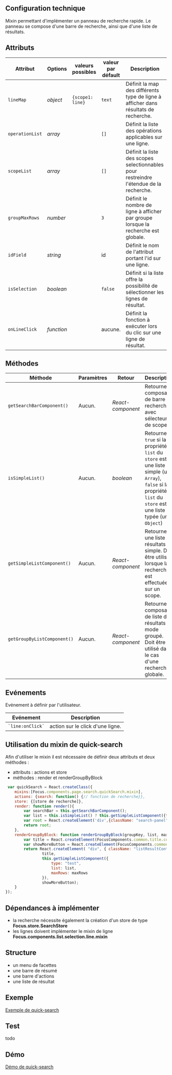 ## Configuration technique
Mixin permettant d'implémenter un panneau de recherche rapide.
Le panneau se compose d'une barre de recherche, ainsi que d'une liste de résultats.

## Attributs
<table>
    <thead>
		<tr>
          <th>Attribut</th>
          <th>Options</th>
          <th>valeurs possibles</th>
          <th>valeur par défault</th>
          <th>Description</th>
        </tr>
    </thead>
    <tbody>
        <tr>
            <td><code>lineMap</code></td>
            <td><i>object</i></td>
            <td><code>{scope1: line}</code></td>
            <td><code>text</code></td>
            <td>Définit la map des différents type de ligne à afficher dans résultats de recherche.</td>
        </tr>
        <tr>
            <td><code>operationList</code></td>
            <td><i>array</i></td>
            <td></td>
            <td><code>[]</code></td>
            <td>Définit la liste des opérations applicables sur une ligne.</td>
        </tr>
        <tr>
            <td><code>scopeList</code></td>
            <td><i>array</i></td>
            <td></td>
            <td><code>[]</code></td>
            <td>Définit la liste des scopes selectionnables pour restreindre l'étendue de la recherche.</td>
        </tr>
        <tr>
            <td><code>groupMaxRows</code></td>
            <td><i>number</i></td>
            <td></td>
            <td><code>3</code></td>
            <td>Définit le nombre de ligne à afficher par groupe lorsque la recherche est globale.</td>
        </tr>
        <tr>
            <td><code>idField</code></td>
            <td><i>string</i></td>
            <td></td>
            <td>id</td>
            <td>Définit le nom de l'attribut portant l'id sur une ligne.</td>
        </tr>
        <tr>
            <td><code>isSelection</code></td>
            <td><i>boolean</i></td>
            <td></td>
            <td><code>false</code></td>
            <td>Définit si la liste offre la possibilité de sélectionner les lignes de résultat.</td>
        </tr>
        <tr>
            <td><code>onLineClick</code></td>
            <td><i>function</i></td>
            <td></td>
            <td>aucune.</td>
            <td>Définit la fonction à exécuter lors du clic sur une ligne de résultat.</td>
        </tr>
   </tbody>
</table>

## Méthodes
<table>
    <thead>
        <tr>
            <th>Méthode</th>
            <th>Paramètres</th>
            <th>Retour</th>
            <th>Description</th>
        </tr>
    </thead>
        <tbody>
            <tr>
                <td><code>getSearchBarComponent()</code></td>
                <td>Aucun.</td>
                <td><i>React-component</i></td>
                <td>Retourne le composant de barre de recherche avec sélecteur de scope.</td>
            </tr>
            <tr>
                <td><code>isSimpleList()</code></td>
                <td>Aucun.</td>
                <td><i>boolean</i></td>
                <td>Retourne <code>true</code> si la propriété <code>list</code> du <code>store</code> est une liste simple (un <code>Array</code>), <code>false</code> si la propriété <code>list</code> du <code>store</code> est une liste typée (un <code>Object</code>)</td>
            </tr>
            <tr>
                <td><code>getSimpleListComponent()</code></td>
                <td>Aucun.</td>
                <td><i>React-component</i></td>
                <td>Retourne une liste de résultats simple. Doit être utilisée lorsque la recherche est effectuée sur un scope.</td>
            </tr>
            <tr>
                <td><code>getGroupByListComponent()</code></td>
                <td>Aucun.</td>
                <td><i>React-component</i></td>
                <td>Retourne le composant de liste de résultats en mode groupé. Doit être utilisé dans le cas d'une recherche globale.</td>
            </tr>
    </tbody>
</table>

## Evénements
Evénement à définir par l'utilisateur.

<table>
	<thead>
		<tr>
          <th>Evénement</th>
          <th>Description</th>
      </tr>
    </thead>
    <tbody>
      <tr>
          <td><code>`line:onClick`</code></td>
          <td>action sur le click d'une ligne.</td>
      </tr>
   </tbody>
</table>

## Utilisation du mixin de quick-search
Afin d'utiliser le mixin il est nécessaire de définir deux attributs et deux méthodes :
- attributs : actions et store
- méthodes : render et renderGroupByBlock

```javascript
 var quickSearch = React.createClass({
    mixins:[Focus.components.page.search.quickSearch.mixin],
    actions: {search: function() {// fonction de recherche}},
    store: {[store de recherche]},
    render: function render(){
        var searchBar = this.getSearchBarComponent();
        var list = this.isSimpleList() ? this.getSimpleListComponent({type:"test"}) : this.getGroupByListComponent();
        var root = React.createElement('div',{className: "search-panel"},searchBar,list);
        return root;
    },
    renderGroupByBlock: function renderGroupByBlock(groupKey, list, maxRows) {
        var title = React.createElement(FocusComponents.common.title.component, { title: groupKey });
        var showMoreButton = React.createElement(FocusComponents.common.button.action.component, { handleOnClick: this.changeGroupByMaxRows(groupKey, 5), label: "Show more" });
        return React.createElement( "div", { className: "listResultContainer panel" },
                title,
                this.getSimpleListComponent({
                    type: "test",
                    list: list,
                    maxRows: maxRows
                }),
                showMoreButton);
    }
});
```

## Dépendances à implémenter
- la recherche nécessite également la création d'un store de type **Focus.store.SearchStore**
- les lignes doivent implémenter le mixin de ligne **Focus.components.list.selection.line.mixin**

## Structure
- un menu de facettes
- une barre de résumé
- une barre d'actions
- une liste de résultat

## Exemple
[Exemple de quick-search](https://github.com/KleeGroup/focus-components/blob/master/page/search/quick-search/example/index.html)
## Test
todo
## Démo
[Démo de quick-search](http://kleegroup.github.io/focus-components/page/search/quick-search/example/)